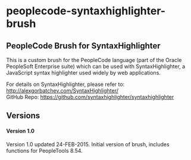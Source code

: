 # peoplecode-syntaxhighlighter-brush
<h2>PeopleCode Brush for SyntaxHighlighter</h2>
<p>
This is a custom brush for the PeopleCode language (part of the Oracle PeopleSoft Enterprise suite) which can be used with SyntaxHighlighter, a JavaScript syntax highlighter used widely by web applications.
</p>
<p>
For details on SyntaxHighlighter, please refer to: <a href='http://alexgorbatchev.com/SyntaxHighlighter/'>http://alexgorbatchev.com/SyntaxHighlighter/</a>
<br/>GitHub Repo:  <a href='https://github.com/syntaxhighlighter/syntaxhighlighter'>https://github.com/syntaxhighlighter/syntaxhighlighter</a>
</p>
<h2>Versions</h2>
<h4>Version 1.0</h4>
<p>
Version 1.0 updated 24-FEB-2015.
Initial version of brush, includes functions for PeopleTools 8.54.
</p>
